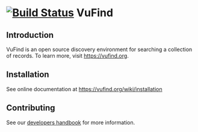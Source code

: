 [![Build Status](https://travis-ci.org/vufind-org/vufind.svg?branch=master)](https://travis-ci.org/vufind-org/vufind)
VuFind
======

Introduction
------------
VuFind is an open source discovery environment for searching a collection of
records.  To learn more, visit https://vufind.org.


Installation
------------
See online documentation at https://vufind.org/wiki/installation

Contributing
------------
See our [developers handbook](https://vufind.org/wiki/development) for more information.